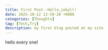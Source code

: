 ```yaml
---
title: First Post--Hello,jekyll!
date: 2025-10-22 13-59-20 +0800
categories: [Thoughts]
tag: [Tech,Try]
description: my first blog posted at my site
---
```

hello every one!
